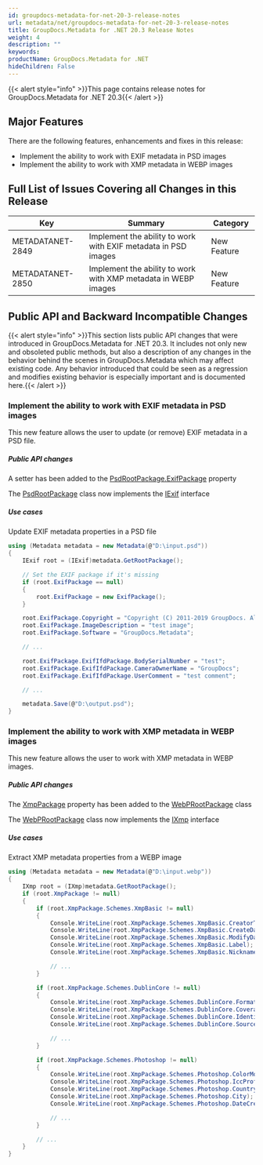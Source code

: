 ```yaml
---
id: groupdocs-metadata-for-net-20-3-release-notes
url: metadata/net/groupdocs-metadata-for-net-20-3-release-notes
title: GroupDocs.Metadata for .NET 20.3 Release Notes
weight: 4
description: ""
keywords: 
productName: GroupDocs.Metadata for .NET
hideChildren: False
---
```

{{< alert style="info" >}}This page contains release notes for GroupDocs.Metadata for .NET 20.3{{< /alert >}}

## Major Features

There are the following features, enhancements and fixes in this release:

*   Implement the ability to work with EXIF metadata in PSD images
*   Implement the ability to work with XMP metadata in WEBP images

## Full List of Issues Covering all Changes in this Release

| Key | Summary | Category |
| --- | --- | --- |
| METADATANET-2849 | Implement the ability to work with EXIF metadata in PSD images | New Feature |
| METADATANET-2850 | Implement the ability to work with XMP metadata in WEBP images | New Feature |

## Public API and Backward Incompatible Changes

{{< alert style="info" >}}This section lists public API changes that were introduced in GroupDocs.Metadata for .NET 20.3. It includes not only new and obsoleted public methods, but also a description of any changes in the behavior behind the scenes in GroupDocs.Metadata which may affect existing code. Any behavior introduced that could be seen as a regression and modifies existing behavior is especially important and is documented here.{{< /alert >}}

### Implement the ability to work with EXIF metadata in PSD images

This new feature allows the user to update (or remove) EXIF metadata in a PSD file.

##### Public API changes

A setter has been added to the [PsdRootPackage.ExifPackage](https://apireference.groupdocs.com/net/metadata/groupdocs.metadata.formats.image/psdrootpackage/properties/exifpackage) property

The [PsdRootPackage](https://apireference.groupdocs.com/net/metadata/groupdocs.metadata.formats.image/psdrootpackage) class now implements the [IExif](https://apireference.groupdocs.com/net/metadata/groupdocs.metadata.standards.exif/iexif) interface

##### Use cases

Update EXIF metadata properties in a PSD file



```csharp
using (Metadata metadata = new Metadata(@"D:\input.psd"))
{
	IExif root = (IExif)metadata.GetRootPackage();

	// Set the EXIF package if it's missing
	if (root.ExifPackage == null)
	{
		root.ExifPackage = new ExifPackage();
	}

	root.ExifPackage.Copyright = "Copyright (C) 2011-2019 GroupDocs. All Rights Reserved.";
	root.ExifPackage.ImageDescription = "test image";
	root.ExifPackage.Software = "GroupDocs.Metadata";

	// ...

	root.ExifPackage.ExifIfdPackage.BodySerialNumber = "test";
	root.ExifPackage.ExifIfdPackage.CameraOwnerName = "GroupDocs";
	root.ExifPackage.ExifIfdPackage.UserComment = "test comment";

	// ...

	metadata.Save(@"D:\output.psd");
}
```

### Implement the ability to work with XMP metadata in WEBP images

This new feature allows the user to work with XMP metadata in WEBP images.

##### Public API changes

The [XmpPackage](https://apireference.groupdocs.com/net/metadata/groupdocs.metadata.formats.image/webprootpackage/properties/xmppackage) property has been added to the [WebPRootPackage](https://apireference.groupdocs.com/net/metadata/groupdocs.metadata.formats.image/webprootpackage) class

The [WebPRootPackage](https://apireference.groupdocs.com/net/metadata/groupdocs.metadata.formats.image/webprootpackage) class now implements the [IXmp](https://apireference.groupdocs.com/net/metadata/groupdocs.metadata.standards.xmp/ixmp) interface

##### Use cases

Extract XMP metadata properties from a WEBP image



```csharp
using (Metadata metadata = new Metadata(@"D:\input.webp"))
{
	IXmp root = (IXmp)metadata.GetRootPackage();
	if (root.XmpPackage != null)
	{
		if (root.XmpPackage.Schemes.XmpBasic != null)
		{
			Console.WriteLine(root.XmpPackage.Schemes.XmpBasic.CreatorTool);
			Console.WriteLine(root.XmpPackage.Schemes.XmpBasic.CreateDate);
			Console.WriteLine(root.XmpPackage.Schemes.XmpBasic.ModifyDate);
			Console.WriteLine(root.XmpPackage.Schemes.XmpBasic.Label);
			Console.WriteLine(root.XmpPackage.Schemes.XmpBasic.Nickname);

			// ...
		}

		if (root.XmpPackage.Schemes.DublinCore != null)
		{
			Console.WriteLine(root.XmpPackage.Schemes.DublinCore.Format);
			Console.WriteLine(root.XmpPackage.Schemes.DublinCore.Coverage);
			Console.WriteLine(root.XmpPackage.Schemes.DublinCore.Identifier);
			Console.WriteLine(root.XmpPackage.Schemes.DublinCore.Source);

			// ...
		}

		if (root.XmpPackage.Schemes.Photoshop != null)
		{
			Console.WriteLine(root.XmpPackage.Schemes.Photoshop.ColorMode);
			Console.WriteLine(root.XmpPackage.Schemes.Photoshop.IccProfile);
			Console.WriteLine(root.XmpPackage.Schemes.Photoshop.Country);
			Console.WriteLine(root.XmpPackage.Schemes.Photoshop.City);
			Console.WriteLine(root.XmpPackage.Schemes.Photoshop.DateCreated);

			// ... 
		}

		// ...
	}
}
```
